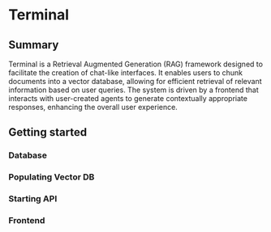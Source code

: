 # Terminal

## Summary
Terminal is a Retrieval Augmented Generation (RAG) framework designed to facilitate the creation of chat-like interfaces. It enables users to chunk documents into a vector database, allowing for efficient retrieval of relevant information based on user queries. The system is driven by a frontend that interacts with user-created agents to generate contextually appropriate responses, enhancing the overall user experience.

## Getting started

### Database

### Populating Vector DB

### Starting API 

### Frontend 
